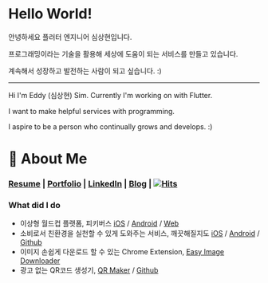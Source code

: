 # **Hello World!**

안녕하세요 플러터 엔지니어 심상현입니다.

프로그래밍이라는 기술을 활용해 세상에 도움이 되는 서비스를 만들고 있습니다.

계속해서 성장하고 발전하는 사람이 되고 싶습니다. :)

---

Hi I'm Eddy (심상현) Sim. Currently I'm working on with Flutter.

I want to make helpful services with programming.

I aspire to be a person who continually grows and develops. :)

# 📸 About Me
### [Resume](https://docs.google.com/document/d/1fR3zT7zoAwWAI7rMqLDQOgyp4iwxcXaNXXClryfO3qY/edit?usp=sharing) | [Portfolio](https://archive-halfmoon-mind.s3.ap-northeast-2.amazonaws.com/portfolio_240322.pdf) | [LinkedIn](https://www.linkedin.com/in/eddy-sim/) | [Blog](https://velog.io/@halfmoon_mind/posts) | [![Hits](https://hits.seeyoufarm.com/api/count/incr/badge.svg?url=https%3A%2F%2Fgithub.com%2Fhalfmoon-mind&count_bg=%2379C83D&title_bg=%23555555&icon=&icon_color=%23E7E7E7&title=hits&edge_flat=false)](https://hits.seeyoufarm.com)

### What did I do
- 이상형 월드컵 플랫폼, 피키버스 [iOS](https://apps.apple.com/kr/app/%ED%94%BC%ED%82%A4%EB%B2%84%EC%8A%A4/id6742077036?uo=2) / [Android](https://play.google.com/store/apps/details?id=com.pickiverse.app) / [Web](https://pickiverse.com)
- 소비로서 친환경을 실천할 수 있게 도와주는 서비스, 깨끗해질지도 [iOS](https://apps.apple.com/kr/app/%EA%B9%A8%EB%81%97%ED%95%B4%EC%A7%88%EC%A7%80%EB%8F%84/id6449622294) / [Android](https://play.google.com/store/apps/details?id=com.may_be_clean.plant) / [Github](https://github.com/May-Be-Clean)
- 이미지 손쉽게 다운로드 할 수 있는 Chrome Extension, [Easy Image Downloader](https://chromewebstore.google.com/detail/easy-image-downloader/lnldmkhkjnkcfndnhibbnaohplecldmb?authuser=0&hl=ko)
- 광고 없는 QR코드 생성기, [QR Maker](https://www.qrmaker.site/) / [Github](https://github.com/halfmoon-mind/qr-maker)

